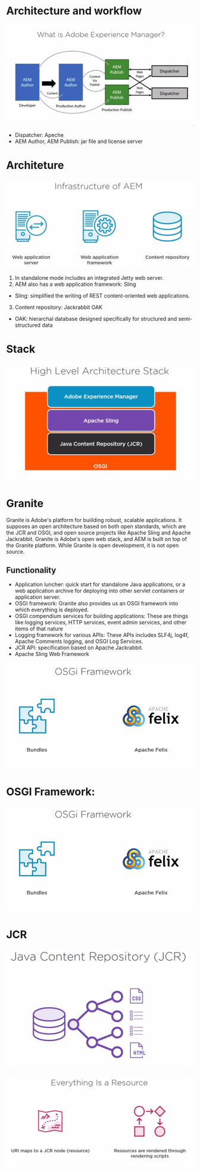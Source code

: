 # Architecture and workflow
![Workflow sample](../images/architecture.png)
* Dispatcher: Apeche
* AEM Author, AEM Publish: jar file and license server
# Architeture
![Infrastructure sample](../images/infrastructure.png)

1. In standalone mode includes an integrated Jetty web server.
2. AEM also has a web application framework: Sling
  * Sling: simplified the writing of REST content-oriented web applications.
3. Content repository: Jackrabbit OAK
  * OAK: hierarchal database designed specifically for structured and semi-structured data 
# Stack
![Infrastructure sample](../images/architecture-stack.png)

# Granite
Granite is Adobe's platform for buiilding robust, scalable applications. It supposes an open architecture based on both open standards, which are the JCR and OSGI, and open source projects like Apache Sling and Apache Jackrabbit.
Granite is Adobe's open web stack, and AEM is built on top of the Granite platform.
While Granite is open development, it is not open source.

## Functionality
* Application luncher: quick start for standalone Java applications, or a web application archive for deploying into other servlet containers or application server.
* OSGI framework: Granite also provides us an OSGI framework into which everything is deployed.
* OSGI compendium services for building applications: These are things like logging services, HTTP services, event admin services, and other items of that nature
* Logging framework for various APIs: These APIs includes SLF4j, log4f, Apache Comments logging, and OSGI Log Services.
* JCR API: specification based on Apache Jackrabbit.
* Apache Sling Web Framework

![Granite stack](../images/granite-stack.png)

# OSGI Framework:
![OSGI](../images/osgi.png)

# JCR
![JCR](../images/jcr.png)

![Everything is a resources](../images/resources.png)


